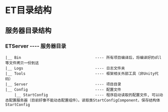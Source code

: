 
ET目录结构
=======




## 服务器目录结构

### ETServer                              	---- 服务器目录
    |__ Bin                             	---- 所有项目编译后，将编译好的dll等文件拷贝一份到这
    |__ Logs                                ---- 日志文件夹
    |__ Tools                               ---- 框架相关外部工具（非Unity代码）
    |__ Server                              ---- 项目目录
    |__ Config                             	---- 配置文件
    	|__ StartConfig                     ---- 程序启动读取的配置文件, 可以动态配置服务器（目前好像不能动态配置组件）。读取类StartConfigComponent，保存结构体StartConfig